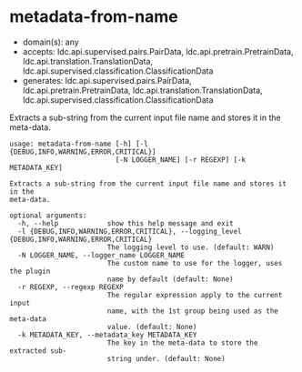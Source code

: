 # metadata-from-name

* domain(s): any
* accepts: ldc.api.supervised.pairs.PairData, ldc.api.pretrain.PretrainData, ldc.api.translation.TranslationData, ldc.api.supervised.classification.ClassificationData
* generates: ldc.api.supervised.pairs.PairData, ldc.api.pretrain.PretrainData, ldc.api.translation.TranslationData, ldc.api.supervised.classification.ClassificationData

Extracts a sub-string from the current input file name and stores it in the meta-data.

```
usage: metadata-from-name [-h] [-l {DEBUG,INFO,WARNING,ERROR,CRITICAL}]
                          [-N LOGGER_NAME] [-r REGEXP] [-k METADATA_KEY]

Extracts a sub-string from the current input file name and stores it in the
meta-data.

optional arguments:
  -h, --help            show this help message and exit
  -l {DEBUG,INFO,WARNING,ERROR,CRITICAL}, --logging_level {DEBUG,INFO,WARNING,ERROR,CRITICAL}
                        The logging level to use. (default: WARN)
  -N LOGGER_NAME, --logger_name LOGGER_NAME
                        The custom name to use for the logger, uses the plugin
                        name by default (default: None)
  -r REGEXP, --regexp REGEXP
                        The regular expression apply to the current input
                        name, with the 1st group being used as the meta-data
                        value. (default: None)
  -k METADATA_KEY, --metadata_key METADATA_KEY
                        The key in the meta-data to store the extracted sub-
                        string under. (default: None)
```
